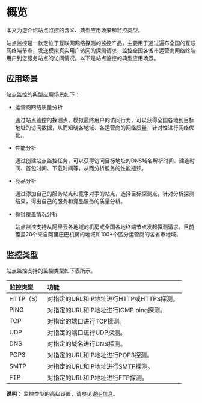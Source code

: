 # 概览

本文为您介绍站点监控的含义、典型应用场景和监控类型。

站点监控是一款定位于互联网网络探测的监控产品，主要用于通过遍布全国的互联网终端节点，发送模拟真实用户访问的探测请求，监控全国各省市运营商网络终端用户到您服务站点的访问情况。以下是站点监控的典型应用场景。

## 应用场景

站点监控的典型应用场景如下：

-   运营商网络质量分析

    通过站点监控的探测点，模拟最终用户的访问行为，可以获得全国各地到目标地址的访问数据，从而知晓各地域、各运营商的网络质量，针对性进行网络优化。

-   性能分析

    通过创建站点监控任务，可以获得访问目标地址的DNS域名解析时间、建连时间、首包时间、下载时间等，从而分析服务的性能瓶颈。

-   竞品分析

    通过添加自己的服务站点和竞争对手的站点，选择目标探测点，针对分析探测结果，得出自己的服务和竞品服务的质量分析。

-   探针覆盖情况分析

    站点监控支持从阿里云各地域的机房或全国各地终端节点发起探测请求。目前覆盖20个来自阿里巴巴机房的地域和100+个区分运营商的各省市地域。


## 监控类型

站点监控支持的监控类型如下表所示。

|监控类型|功能|
|:---|:-|
|HTTP（S）|对指定的URL和IP地址进行HTTP或HTTPS探测。|
|PING|对指定的URL和IP地址进行ICMP ping探测。|
|TCP|对指定的端口进行TCP探测。|
|UDP|对指定的端口进行UDP探测。|
|DNS|对指定的域名进行DNS探测。|
|POP3|对指定的URL和IP地址进行POP3探测。|
|SMTP|对指定的URL和IP地址进行SMTP探测。|
|FTP|对指定的URL和IP地址进行FTP探测。|

**说明：** 监控类型的高级设置，请参见[说明信息](/cn.zh-CN/站点监控/创建站点监控任务.md)。


